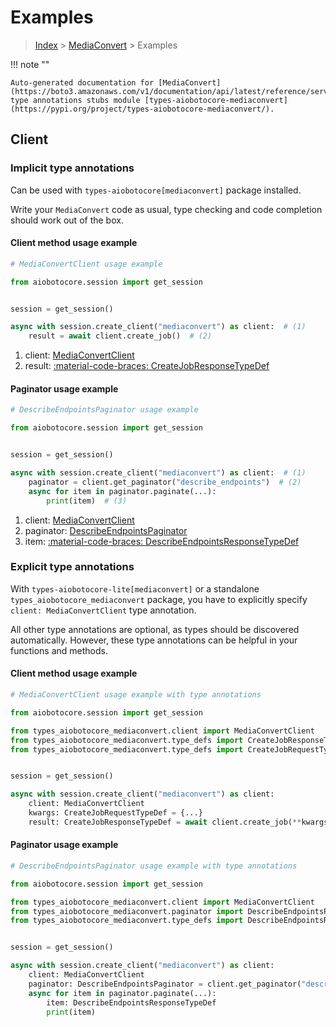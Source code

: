 # Examples

> [Index](../README.md) > [MediaConvert](./README.md) > Examples

!!! note ""

    Auto-generated documentation for [MediaConvert](https://boto3.amazonaws.com/v1/documentation/api/latest/reference/services/mediaconvert.html#mediaconvert)
    type annotations stubs module [types-aiobotocore-mediaconvert](https://pypi.org/project/types-aiobotocore-mediaconvert/).

## Client

### Implicit type annotations

Can be used with `types-aiobotocore[mediaconvert]` package installed.

Write your `MediaConvert` code as usual,
type checking and code completion should work out of the box.



#### Client method usage example

```python
# MediaConvertClient usage example

from aiobotocore.session import get_session


session = get_session()

async with session.create_client("mediaconvert") as client:  # (1)
    result = await client.create_job()  # (2)
```

1. client: [MediaConvertClient](./client.md)
2. result: [:material-code-braces: CreateJobResponseTypeDef](./type_defs.md#createjobresponsetypedef)



#### Paginator usage example

```python
# DescribeEndpointsPaginator usage example

from aiobotocore.session import get_session


session = get_session()

async with session.create_client("mediaconvert") as client:  # (1)
    paginator = client.get_paginator("describe_endpoints")  # (2)
    async for item in paginator.paginate(...):
        print(item)  # (3)
```

1. client: [MediaConvertClient](./client.md)
2. paginator: [DescribeEndpointsPaginator](./paginators.md#describeendpointspaginator)
3. item: [:material-code-braces: DescribeEndpointsResponseTypeDef](./type_defs.md#describeendpointsresponsetypedef)




### Explicit type annotations

With `types-aiobotocore-lite[mediaconvert]`
or a standalone `types_aiobotocore_mediaconvert` package, you have to explicitly specify
`client: MediaConvertClient` type annotation.

All other type annotations are optional, as types should be discovered automatically.
However, these type annotations can be helpful in your functions and methods.


#### Client method usage example

```python
# MediaConvertClient usage example with type annotations

from aiobotocore.session import get_session

from types_aiobotocore_mediaconvert.client import MediaConvertClient
from types_aiobotocore_mediaconvert.type_defs import CreateJobResponseTypeDef
from types_aiobotocore_mediaconvert.type_defs import CreateJobRequestTypeDef


session = get_session()

async with session.create_client("mediaconvert") as client:
    client: MediaConvertClient
    kwargs: CreateJobRequestTypeDef = {...}
    result: CreateJobResponseTypeDef = await client.create_job(**kwargs)
```



#### Paginator usage example

```python
# DescribeEndpointsPaginator usage example with type annotations

from aiobotocore.session import get_session

from types_aiobotocore_mediaconvert.client import MediaConvertClient
from types_aiobotocore_mediaconvert.paginator import DescribeEndpointsPaginator
from types_aiobotocore_mediaconvert.type_defs import DescribeEndpointsResponseTypeDef


session = get_session()

async with session.create_client("mediaconvert") as client:
    client: MediaConvertClient
    paginator: DescribeEndpointsPaginator = client.get_paginator("describe_endpoints")
    async for item in paginator.paginate(...):
        item: DescribeEndpointsResponseTypeDef
        print(item)
```


